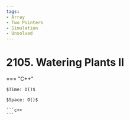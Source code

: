 ```yaml
---
tags:
- Array
- Two Pointers
- Simulation
- Unsolved
---
```



# 2105. Watering Plants II

=== "C++"

    $Time: O()$

    $Space: O()$

    ```c++
    ```